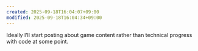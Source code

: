 ```yaml
---
created: 2025-09-18T16:04:07+09:00
modified: 2025-09-18T16:04:34+09:00
---
```


Ideally I’ll start posting about game content rather than technical progress with code at some point.
